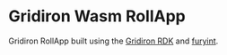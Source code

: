 # Gridiron Wasm RollApp

Gridiron RollApp built using the [Gridiron RDK](https://github.com/gridfoundation/rdk) and [furyint](https://github.com/gridfoundation/furyint).
